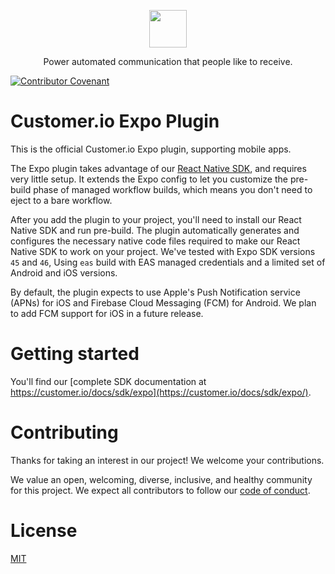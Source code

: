 <p align="center">
  <a href="https://customer.io">
    <img src="https://user-images.githubusercontent.com/6409227/144680509-907ee093-d7ad-4a9c-b0a5-f640eeb060cd.png" height="60">
  </a>
  <p align="center">Power automated communication that people like to receive.</p>
</p>

[![Contributor Covenant](https://img.shields.io/badge/Contributor%20Covenant-2.0-4baaaa.svg)](code_of_conduct.md)

# Customer.io Expo Plugin

This is the official Customer.io Expo plugin, supporting mobile apps.

The Expo plugin takes advantage of our [React Native SDK](https://github.com/customerio/customerio-reactnative), and requires very little setup. It extends the Expo config to let you customize the pre-build phase of managed workflow builds, which means you don't need to eject to a bare workflow.

After you add the plugin to your project, you'll need to install our React Native SDK and run pre-build. The plugin automatically generates and configures the necessary native code files required to make our React Native SDK to work on your project. We've tested with Expo SDK versions `45` and `46`, Using `eas` build with EAS managed credentials and a limited set of Android and iOS versions.

By default, the plugin expects to use Apple's Push Notification service (APNs) for iOS and Firebase Cloud Messaging (FCM) for Android. We plan to add FCM support for iOS in a future release.

# Getting started 

You'll find our [complete SDK documentation at https://customer.io/docs/sdk/expo](https://customer.io/docs/sdk/expo/). 

# Contributing

Thanks for taking an interest in our project! We welcome your contributions.

We value an open, welcoming, diverse, inclusive, and healthy community for this project. We expect all  contributors to follow our [code of conduct](CODE_OF_CONDUCT.md).

# License

[MIT](LICENSE)